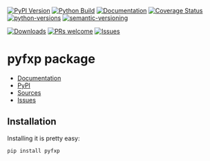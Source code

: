 
[![PyPI Version](https://badge.fury.io/py/pyfxp.svg)](https://badge.fury.io/py/pyfxp)
[![Python Build](https://github.com/ericsmacedo/pyfxp/actions/workflows/main.yml/badge.svg)](https://github.com/ericsmacedo/pyfxp/actions/workflows/main.yml)
[![Documentation](https://readthedocs.org/projects/pyfxp/badge/?version=latest)](https://pyfxp.readthedocs.io/en/latest/)
[![Coverage Status](https://coveralls.io/repos/github/ericsmacedo/pyfxp/badge.svg?branch=main)](https://coveralls.io/github/ericsmacedo/pyfxp?branch=main)
[![python-versions](https://img.shields.io/pypi/pyversions/pyfxp.svg)](https://pypi.python.org/pypi/pyfxp)
[![semantic-versioning](https://img.shields.io/badge/semver-2.0.0-green)](https://semver.org/)

[![Downloads](https://img.shields.io/pypi/dm/pyfxp.svg?label=pypi%20downloads)](https://pypi.python.org/pypi/pyfxp)
[![PRs welcome](https://img.shields.io/badge/PRs-welcome-brightgreen.svg?style=flat-square)](https://docs.github.com/en/pull-requests/collaborating-with-pull-requests/proposing-changes-to-your-work-with-pull-requests/creating-a-pull-request)
[![Issues](https://img.shields.io/github/issues/ericsmacedo/pyfxp)](https://github.com/ericsmacedo/pyfxp/issues)

# pyfxp package

* [Documentation](https://pyfxp.readthedocs.io/en/latest/)
* [PyPI](https://pypi.org/project/pyfxp/)
* [Sources](https://github.com/ericsmacedo/pyfxp)
* [Issues](https://github.com/ericsmacedo/pyfxp/issues)


## Installation

Installing it is pretty easy:

```bash
pip install pyfxp
```
